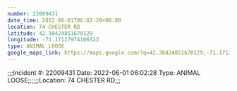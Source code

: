 ```yaml
---
number: 22009431
date_time: 2022-06-01T06:02:28+00:00
location: 74 CHESTER RD
latitude: 42.38424851670129
longitude: -71.17127974106523
type: ANIMAL LOOSE
google_maps_link: https://maps.google.com/?q=42.38424851670129,-71.17127974106523
---
```


;;;Incident #: 22009431  Date: 2022-06-01 06:02:28   Type: ANIMAL LOOSE;;;;;;Location: 74 CHESTER RD;;;
